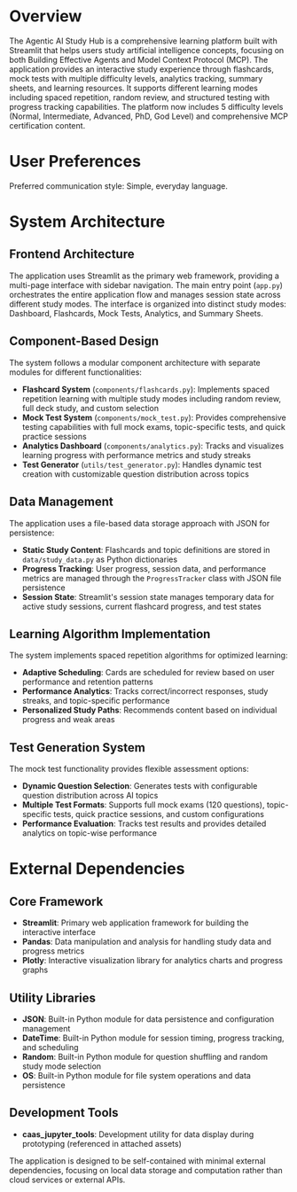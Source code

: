 # Overview

The Agentic AI Study Hub is a comprehensive learning platform built with Streamlit that helps users study artificial intelligence concepts, focusing on both Building Effective Agents and Model Context Protocol (MCP). The application provides an interactive study experience through flashcards, mock tests with multiple difficulty levels, analytics tracking, summary sheets, and learning resources. It supports different learning modes including spaced repetition, random review, and structured testing with progress tracking capabilities. The platform now includes 5 difficulty levels (Normal, Intermediate, Advanced, PhD, God Level) and comprehensive MCP certification content.

# User Preferences

Preferred communication style: Simple, everyday language.

# System Architecture

## Frontend Architecture
The application uses Streamlit as the primary web framework, providing a multi-page interface with sidebar navigation. The main entry point (`app.py`) orchestrates the entire application flow and manages session state across different study modes. The interface is organized into distinct study modes: Dashboard, Flashcards, Mock Tests, Analytics, and Summary Sheets.

## Component-Based Design
The system follows a modular component architecture with separate modules for different functionalities:

- **Flashcard System** (`components/flashcards.py`): Implements spaced repetition learning with multiple study modes including random review, full deck study, and custom selection
- **Mock Test System** (`components/mock_test.py`): Provides comprehensive testing capabilities with full mock exams, topic-specific tests, and quick practice sessions
- **Analytics Dashboard** (`components/analytics.py`): Tracks and visualizes learning progress with performance metrics and study streaks
- **Test Generator** (`utils/test_generator.py`): Handles dynamic test creation with customizable question distribution across topics

## Data Management
The application uses a file-based data storage approach with JSON for persistence:

- **Static Study Content**: Flashcards and topic definitions are stored in `data/study_data.py` as Python dictionaries
- **Progress Tracking**: User progress, session data, and performance metrics are managed through the `ProgressTracker` class with JSON file persistence
- **Session State**: Streamlit's session state manages temporary data for active study sessions, current flashcard progress, and test states

## Learning Algorithm Implementation
The system implements spaced repetition algorithms for optimized learning:

- **Adaptive Scheduling**: Cards are scheduled for review based on user performance and retention patterns
- **Performance Analytics**: Tracks correct/incorrect responses, study streaks, and topic-specific performance
- **Personalized Study Paths**: Recommends content based on individual progress and weak areas

## Test Generation System
The mock test functionality provides flexible assessment options:

- **Dynamic Question Selection**: Generates tests with configurable question distribution across AI topics
- **Multiple Test Formats**: Supports full mock exams (120 questions), topic-specific tests, quick practice sessions, and custom configurations
- **Performance Evaluation**: Tracks test results and provides detailed analytics on topic-wise performance

# External Dependencies

## Core Framework
- **Streamlit**: Primary web application framework for building the interactive interface
- **Pandas**: Data manipulation and analysis for handling study data and progress metrics
- **Plotly**: Interactive visualization library for analytics charts and progress graphs

## Utility Libraries
- **JSON**: Built-in Python module for data persistence and configuration management
- **DateTime**: Built-in Python module for session timing, progress tracking, and scheduling
- **Random**: Built-in Python module for question shuffling and random study mode selection
- **OS**: Built-in Python module for file system operations and data persistence

## Development Tools
- **caas_jupyter_tools**: Development utility for data display during prototyping (referenced in attached assets)

The application is designed to be self-contained with minimal external dependencies, focusing on local data storage and computation rather than cloud services or external APIs.